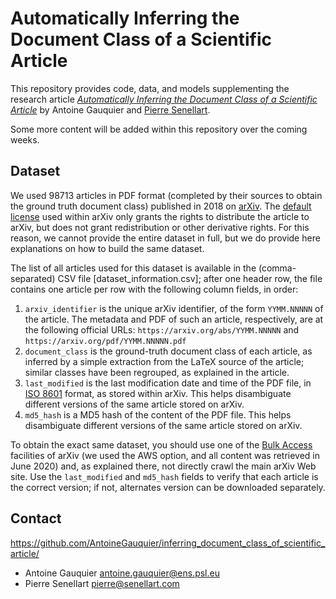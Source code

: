 # Automatically Inferring the Document Class of a Scientific Article

This repository provides code, data, and models supplementing the
research article [*Automatically Inferring the Document Class of a
Scientific Article*](article.pdf) by Antoine Gauquier and [Pierre
Senellart](https://pierre.senellart.com/).

Some more content will be added within this repository over the coming
weeks.

## Dataset

We used 98713 articles in PDF format (completed by their sources to
obtain the ground truth document class) published in 2018 on
[arXiv](https://arXiv.org/). The [default
license](https://arxiv.org/licenses/nonexclusive-distrib/1.0/license.html)
used within arXiv only grants the rights to distribute the article to
arXiv, but does not grant redistribution or other derivative rights. For
this reason, we cannot provide the entire dataset in full, but we do
provide here explanations on how to build the same dataset.

The list of all articles used for this dataset is available in the
(comma-separated) CSV file [dataset_information.csv]; after one header
row, the file contains one article per row with the following column
fields, in order:

1. `arxiv_identifier` is the unique arXiv identifier, of the form
   `YYMM.NNNNN` of the article. The metadata and PDF of such an
   article, respectively, are at the following official URLs:
   `https://arxiv.org/abs/YYMM.NNNNN` and
   `https://arxiv.org/pdf/YYMM.NNNNN.pdf`
1. `document_class` is the ground-truth document class of each article,
   as inferred by a simple extraction from the LaTeX source of the
   article; similar classes have been regrouped, as explained in the
   article.
1. `last_modified` is the last modification date and time of the PDF file, in
   [ISO 8601](https://en.wikipedia.org/wiki/ISO_8601) format, as stored within arXiv.
   This helps disambiguate different versions of the same article stored
   on arXiv.
1. `md5_hash` is a MD5 hash of the content of the PDF file. This helps
   disambiguate different versions of the same article stored on arXiv.

To obtain the exact same dataset, you should use one of the [Bulk
Access](https://info.arxiv.org/help/bulk_data.html) facilities of arXiv
(we used the AWS option, and all content was retrieved in June 2020) and,
as explained there, not directly crawl the main arXiv Web site. Use the
`last_modified` and `md5_hash` fields to verify that each article is the
correct version; if not, alternates version can be downloaded separately.

## Contact

<https://github.com/AntoineGauquier/inferring_document_class_of_scientific_article/>

* Antoine Gauquier <antoine.gauquier@ens.psl.eu>
* Pierre Senellart <pierre@senellart.com>
